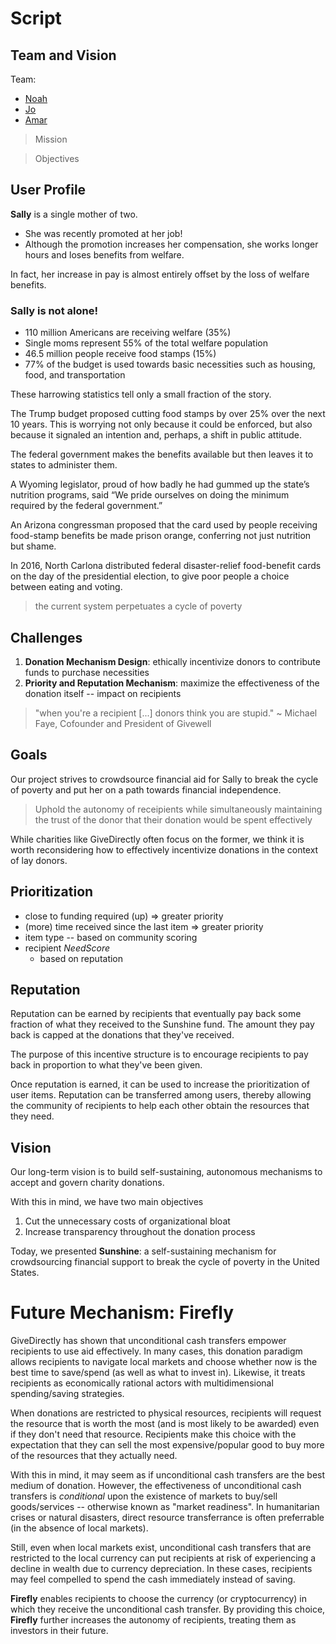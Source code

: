 # Script

## Team and Vision

Team:
* [Noah](https://noah.engineer)
* [Jo]()
* [Amar](https://about.me/amar-singh)

> Mission

> Objectives

## User Profile

**Sally** is a single mother of two. 
* She was recently promoted at her job!
* Although the promotion increases her compensation, she works longer hours and loses benefits from welfare. 

In fact, her increase in pay is almost entirely offset by the loss of welfare benefits.

### Sally is not alone!

* 110 million Americans are receiving welfare (35%)
* Single moms represent 55% of the total welfare population
* 46.5 million people receive food stamps (15%)
* 77% of the budget is used towards basic necessities such as housing, food, and transportation

These harrowing statistics tell only a small fraction of the story. 

The Trump budget proposed cutting food stamps by over 25% over the next 10 years. This is worrying not only because it could be enforced, but also because it signaled an intention and, perhaps, a shift in public attitude.

The federal government makes the benefits available but then leaves it to states to administer them.

A Wyoming legislator, proud of how badly he had gummed up the state’s nutrition programs, said “We pride ourselves on doing the minimum required by the federal government.”

An Arizona congressman proposed that the card used by people receiving food-stamp benefits be made prison orange, conferring not just nutrition but shame. 

In 2016, North Carlona distributed federal disaster-relief food-benefit cards on the day of the presidential election, to give poor people a choice between eating and voting.

> the current system perpetuates a cycle of poverty

## Challenges

1. **Donation Mechanism Design**: ethically incentivize donors to contribute funds to purchase necessities
2. **Priority and Reputation Mechanism**: maximize the effectiveness of the donation itself -- impact on recipients

> "when you're a recipient [...] donors think you are stupid." ~ Michael Faye, Cofounder and President of Givewell

## Goals

Our project strives to crowdsource financial aid for Sally to break the cycle of poverty and put her on a path towards financial independence.

> Uphold the autonomy of receipients while simultaneously maintaining the trust of the donor that their donation would be spent effectively

While charities like GiveDirectly often focus on the former, we think it is worth reconsidering how to effectively incentivize donations in the context of lay donors.

## Prioritization

* close to funding required (up) => greater priority
* (more) time received since the last item => greater priority
* item type -- based on community scoring
* recipient *NeedScore*
    * based on reputation

## Reputation

Reputation can be earned by recipients that eventually pay back some fraction of what they received to the Sunshine fund. The amount they pay back is capped at the donations that they've received. 

The purpose of this incentive structure is to encourage recipients to pay back in proportion to what they've been given.

Once reputation is earned, it can be used to increase the prioritization of user items. Reputation can be transferred among users, thereby allowing the community of recipients to help each other obtain the resources that they need.

## Vision

Our long-term vision is to build self-sustaining, autonomous mechanisms to accept and govern charity donations.

With this in mind, we have two main objectives
1. Cut the unnecessary costs of organizational bloat
2. Increase transparency throughout the donation process

Today, we presented **Sunshine**: a self-sustaining mechanism for crowdsourcing financial support to break the cycle of poverty in the United States.

# Future Mechanism: Firefly

GiveDirectly has shown that unconditional cash transfers empower recipients to use aid effectively. In many cases, this donation paradigm allows recipients to navigate local markets and choose whether now is the best time to save/spend (as well as what to invest in). Likewise, it treats recipients as economically rational actors with multidimensional spending/saving strategies.

When donations are restricted to physical resources, recipients will request the resource that is worth the most (and is most likely to be awarded) even if they don't need that resource. Recipients make this choice with the expectation that they can sell the most expensive/popular good to buy more of the resources that they actually need. 

With this in mind, it may seem as if unconditional cash transfers are the best medium of donation. However, the effectiveness of unconditional cash transfers is *conditional* upon the existence of markets to buy/sell goods/services -- otherwise known as "market readiness". In humanitarian crises or natural disasters, direct resource transferrance is often preferrable (in the absence of local markets). 

Still, even when local markets exist, unconditional cash transfers that are restricted to the local currency can put recipients at risk of experiencing a decline in wealth due to currency depreciation. In these cases, recipients may feel compelled to spend the cash immediately instead of saving. 

**Firefly** enables recipients to choose the currency (or cryptocurrency) in which they receive the unconditional cash transfer. By providing this choice, **Firefly** further increases the autonomy of recipients, treating them as investors in their future.